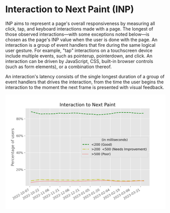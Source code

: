 
# Interaction to Next Paint (INP)

INP aims to represent a page's overall responsiveness by measuring all click, tap, and keyboard interactions made with a page. The longest of those observed interactions—with some exceptions noted below—is chosen as the page's INP value when the user is done with the page.
An interaction is a group of event handlers that fire during the same logical user gesture. For example, "tap" interactions on a touchscreen device include multiple events, such as pointerup, pointerdown, and click. An interaction can be driven by JavaScript, CSS, built-in browser controls (such as form elements), or a combination thereof.

An interaction's latency consists of the single longest duration of a group of event handlers that drives the interaction, from the time the user begins the interaction to the moment the next frame is presented with visual feedback.

![figure](experimental_interaction_to_next_paint.png)